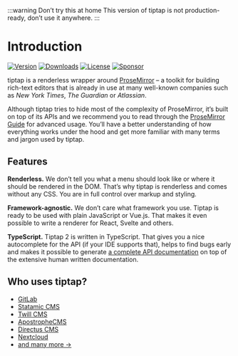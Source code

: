 :::warning Don’t try this at home
This version of tiptap is not production-ready, don’t use it anywhere.
:::

# Introduction

[![Version](https://img.shields.io/npm/v/@tiptap/core.svg?label=version)](https://www.npmjs.com/package/@tiptap/core)
[![Downloads](https://img.shields.io/npm/dm/@tiptap/core.svg)](https://npmcharts.com/compare/@tiptap/core?minimal=true)
[![License](https://img.shields.io/npm/l/@tiptap/core.svg)](https://www.npmjs.com/package/@tiptap/core)
[![Sponsor](https://img.shields.io/static/v1?label=Sponsor&message=%E2%9D%A4&logo=GitHub)](https://github.com/sponsors/ueberdosis)

tiptap is a renderless wrapper around [ProseMirror](https://ProseMirror.net) – a toolkit for building rich-text editors that is already in use at many well-known companies such as *New York Times*, *The Guardian* or *Atlassian*.

Although tiptap tries to hide most of the complexity of ProseMirror, it’s built on top of its APIs and we recommend you to read through the [ProseMirror Guide](https://ProseMirror.net/docs/guide/) for advanced usage. You’ll have a better understanding of how everything works under the hood and get more familiar with many terms and jargon used by tiptap.

## Features

**Renderless.** We don’t tell you what a menu should look like or where it should be rendered in the DOM. That’s why tiptap is renderless and comes without any CSS. You are in full control over markup and styling.

**Framework-agnostic.** We don’t care what framework you use. Tiptap is ready to be used with plain JavaScript or Vue.js. That makes it even possible to write a renderer for React, Svelte and others.

**TypeScript.** Tiptap 2 is written in TypeScript. That gives you a nice autocomplete for the API (if your IDE supports that), helps to find bugs early and makes it possible to generate [a complete API documentation](#) on top of the extensive human written documentation.

## Who uses tiptap?
- [GitLab](https://gitlab.com)
- [Statamic CMS](https://statamic.com)
- [Twill CMS](https://twill.io)
- [ApostropheCMS](https://apostrophecms.com)
- [Directus CMS](https://directus.io)
- [Nextcloud](https://apps.nextcloud.com/apps/text)
- [and many more →](https://github.com/ueberdosis/tiptap/network/dependents?package_id=UGFja2FnZS0xMzE5OTg0ODc%3D)
